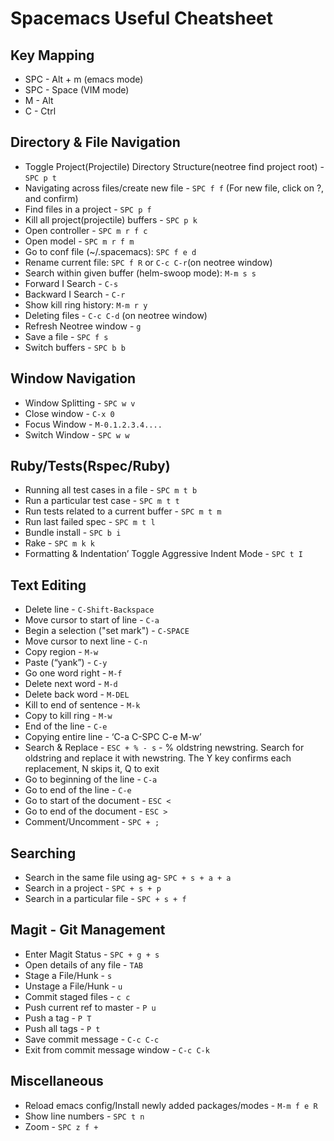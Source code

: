 # Spacemacs Useful Cheatsheet

## Key Mapping
* SPC - Alt + m (emacs mode)
* SPC - Space (VIM mode)
* M - Alt
* C - Ctrl

## Directory & File Navigation

* Toggle Project(Projectile) Directory Structure(neotree find project root) - `SPC p t`
* Navigating across files/create new file  - `SPC f f` (For new file, click on ?, and confirm)
* Find files in a project - `SPC p f`
* Kill all project(projectile) buffers - `SPC p k`
* Open controller - `SPC m r f c`
* Open model - `SPC m r f m`
* Go to conf file (~/.spacemacs): `SPC f e d`
* Rename current file: `SPC f R` or `C-c C-r`(on neotree window)
* Search within given buffer (helm-swoop mode): `M-m s s`
* Forward I Search - `C-s`
* Backward I Search - `C-r`
* Show kill ring history: `M-m r y`
* Deleting files - `C-c C-d` (on neotree window)
* Refresh Neotree window - `g`
* Save a file - `SPC f s`
* Switch buffers - `SPC b b`

## Window Navigation

* Window Splitting - `SPC w v`
* Close window - `C-x 0`
* Focus Window - `M-0.1.2.3.4....`
* Switch Window - `SPC w w`

## Ruby/Tests(Rspec/Ruby)

* Running all test cases in a file - `SPC m t b`
* Run a particular test case - `SPC m t t`
* Run tests related to a current buffer - `SPC m t m`
* Run last failed spec - `SPC m t l`
* Bundle install - `SPC b i`
* Rake - `SPC m k k`
* Formatting & Indentation’ Toggle Aggressive Indent Mode - `SPC t I`

## Text Editing

* Delete line - `C-Shift-Backspace`
* Move cursor to start of line - `C-a`
* Begin a selection ("set mark") - `C-SPACE`
* Move cursor to next line - `C-n`
* Copy region - `M-w`
* Paste (“yank”) - `C-y`
* Go one word right - `M-f`
* Delete next word - `M-d`
* Delete back word - `M-DEL`
* Kill to end of sentence - `M-k`
* Copy to kill ring - `M-w`
* End of the line - `C-e`
* Copying entire line - ‘C-a C-SPC C-e M-w’
* Search & Replace - `ESC + % - s` - % oldstring  newstring. Search for oldstring and replace it with newstring. The Y key confirms each replacement, N skips it, Q to exit
* Go to beginning of the line - `C-a`
* Go to end of the line - `C-e`
* Go to start of the document - `ESC <`
* Go to end of the document - `ESC >`
* Comment/Uncomment - `SPC + ;`

## Searching
* Search in the same file using ag- `SPC + s + a + a`
* Search in a project - `SPC + s + p`
* Search in a particular file - `SPC + s + f`

## Magit - Git Management
* Enter Magit Status - `SPC + g + s`
* Open details of any file - `TAB`
* Stage a File/Hunk - `s`
* Unstage a File/Hunk - `u`
* Commit staged files - `c c`
* Push current ref to master - `P u`
* Push a tag - `P T`
* Push all tags - `P t`
* Save commit message - `C-c C-c`
* Exit from commit message window - `C-c C-k`

## Miscellaneous 
* Reload emacs config/Install newly added packages/modes - `M-m f e R`
* Show line numbers - `SPC t n`
* Zoom - `SPC z f +`






